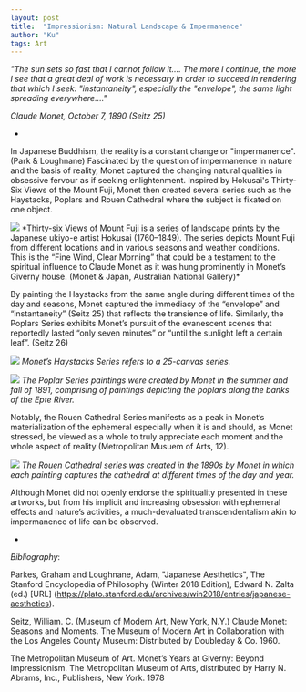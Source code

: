 ```yaml
---
layout: post
title:  "Impressionism: Natural Landscape & Impermanence"
author: "Ku"
tags: Art
---
```


*"The sun sets so fast that I cannot follow it…. The more I continue, the more I see that a great deal of work is necessary in order to succeed in rendering that which I seek: "instantaneity", especially the "envelope", the same light spreading everywhere…."*

*Claude Monet, October 7, 1890 (Seitz 25)*

-

In Japanese Buddhism, the reality is a constant change or "impermanence". (Park & Loughnane) Fascinated by the question of impermanence in nature and the basis of reality, Monet captured the changing natural qualities in obsessive fervour as if seeking enlightenment. Inspired by Hokusai's Thirty-Six Views of the Mount Fuji, Monet then created several series such as the Haystacks, Poplars and Rouen Cathedral where the subject is fixated on one object.

<img src="https://collectionapi.metmuseum.org/api/collection/v1/iiif/36490/140210/main-image">
*Thirty-six Views of Mount Fuji is a series of landscape prints by the Japanese ukiyo-e artist Hokusai (1760–1849). The series depicts Mount Fuji from different locations and in various seasons and weather conditions. This is the “Fine Wind, Clear Morning” that could be a testament to the spiritual influence to Claude Monet as it was hung prominently in Monet’s Giverny house. (Monet & Japan, Australian National Gallery)*


By painting the Haystacks from the same angle during different times of the day and seasons, Monet captured the immediacy of the “envelope” and “instantaneity” (Seitz 25) that reflects the transience of life. Similarly, the Poplars Series exhibits Monet’s pursuit of the evanescent scenes that reportedly lasted “only seven minutes” or “until the sunlight left a certain leaf”. (Seitz 26) 

<img src="https://www.researchgate.net/profile/Patrick-Weber-2/publication/299537042/figure/fig2/AS:345998448312321@1459503867030/Claude-Monet-Haystacks-1890---1891-Where-the-Havilland-Comet-jetliner-introduced-us-to.png"> *Monet’s Haystacks Series refers to a 25-canvas series.*  

<img src="https://www.philamuseum.org/images/media_decks/exhibitions/ex_Durand_Ruel/Artists/Monet/poplars.jpg"> *The Poplar Series paintings were created by Monet in the summer and fall of 1891, comprising of paintings depicting the poplars along the banks of the Epte River.*

Notably, the Rouen Cathedral Series manifests as a peak in Monet’s materialization of the ephemeral especially when it is and should, as Monet stressed, be viewed as a whole to truly appreciate each moment and the whole aspect of reality (Metropolitan Musuem of Arts, 12). 

<img src="https://whointheworldisbosch.files.wordpress.com/2014/05/screen-shot-2014-05-12-at-2-20-13-pm.png?w=532"> *The Rouen Cathedral series was created in the 1890s by Monet in which each painting captures the cathedral at different times of the day and year.*

Although Monet did not openly endorse the spirituality presented in these artworks, but from his implicit and increasing obsession with ephemeral effects and nature’s activities, a much-devaluated transcendentalism akin to impermanence of life can be observed.

-

*Bibliography*:

Parkes, Graham and Loughnane, Adam, "Japanese Aesthetics", The Stanford Encyclopedia of Philosophy (Winter 2018 Edition), Edward N. Zalta (ed.) [URL] (https://plato.stanford.edu/archives/win2018/entries/japanese-aesthetics).

Seitz, William. C. (Museum of Modern Art, New York, N.Y.) Claude Monet: Seasons and Moments. The Museum of Modern Art in Collaboration with the Los Angeles County Museum: Distributed by Doubleday & Co. 1960.

The Metropolitan Museum of Art. Monet’s Years at Giverny: Beyond Impressionism. The Metropolitan Museum of Arts, distributed by Harry N. Abrams, Inc., Publishers, New York. 1978